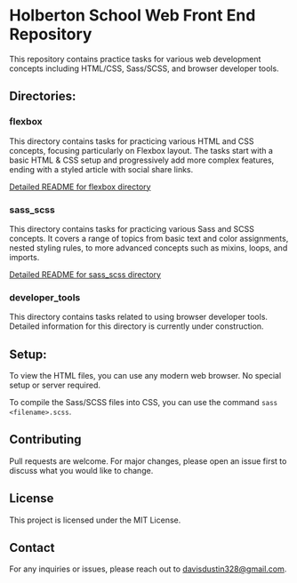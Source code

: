 # Holberton School Web Front End Repository

This repository contains practice tasks for various web development concepts including HTML/CSS, Sass/SCSS, and browser developer tools.

## Directories:

### flexbox

This directory contains tasks for practicing various HTML and CSS concepts, focusing particularly on Flexbox layout. The tasks start with a basic HTML & CSS setup and progressively add more complex features, ending with a styled article with social share links.

[Detailed README for flexbox directory](flexbox/README.md)

### sass_scss

This directory contains tasks for practicing various Sass and SCSS concepts. It covers a range of topics from basic text and color assignments, nested styling rules, to more advanced concepts such as mixins, loops, and imports.

[Detailed README for sass_scss directory](sass_scss/README.md)

### developer_tools

This directory contains tasks related to using browser developer tools. Detailed information for this directory is currently under construction.

## Setup:

To view the HTML files, you can use any modern web browser. No special setup or server required. 

To compile the Sass/SCSS files into CSS, you can use the command `sass <filename>.scss`.

## Contributing

Pull requests are welcome. For major changes, please open an issue first to discuss what you would like to change.

## License

This project is licensed under the MIT License.

## Contact

For any inquiries or issues, please reach out to davisdustin328@gmail.com.
